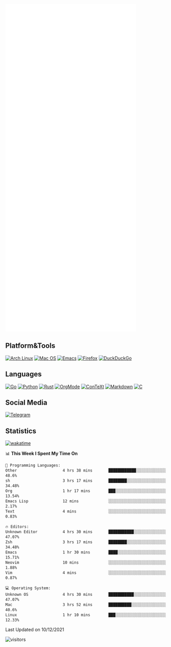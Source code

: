 ![Metrics](https://github.com/SteamedFish/SteamedFish/blob/master/github-metrics.svg)

## Platform&Tools

[![Arch Linux](https://img.shields.io/badge/ArchLinux-1793D1?logo=arch-linux&logoColor=fff&style=flat-square)](https://archlinux.org/)
[![Mac OS](https://img.shields.io/badge/MacOS-000000?style=flat-square&logo=macos&logoColor=F0F0F0)](https://www.apple.com/macos/)
[![Emacs](https://img.shields.io/badge/Emacs-%237F5AB6.svg?&style=flat-square&logo=gnu-emacs&logoColor=white)](https://www.gnu.org/software/emacs/)
[![Firefox](https://img.shields.io/badge/Firefox-FF7139?style=flat-square&logo=Firefox-Browser&logoColor=white)](https://firefox.com/)
[![DuckDuckGo](https://img.shields.io/badge/DuckDuckGo-DE5833?style=flat-square&logo=DuckDuckGo&logoColor=white)](https://duckduckgo.com/)

## Languages

[![Go](https://img.shields.io/badge/Golang-%2300ADD8.svg?style=flat-square&logo=go&logoColor=white)](https://golang.org/)
[![Python](https://img.shields.io/badge/Python-3670A0?style=flat-square&logo=python&logoColor=ffdd54)](https://www.python.org/)
[![Rust](https://img.shields.io/badge/Rust-%23000000.svg?style=flat-square&logo=rust&logoColor=white)](https://www.rust-lang.org/)
[![OrgMode](https://img.shields.io/badge/OrgMode-%23000000.svg?style=flat-square&logo=org&logoColor=white)](https://orgmode.org/)
[![ConTeXt](https://img.shields.io/badge/ConTeXt-%23008080.svg?style=flat-square&logo=latex&logoColor=white)](https://contextgarden.net/)
[![Markdown](https://img.shields.io/badge/MarkDown-%23000000.svg?style=flat-square&logo=markdown&logoColor=white)](https://daringfireball.net/projects/markdown/)
[![C](https://img.shields.io/badge/C-%2300599C.svg?style=flat-square&logo=c&logoColor=white)](https://www.iso.org/standard/74528.html)

## Social Media

[![Telegram](https://img.shields.io/badge/SteamedFish-2CA5E0?style=social&logo=telegram&logoColor=white)](https://t.me/SteamedFish)

## Statistics
[![wakatime](https://wakatime.com/badge/user/168280d6-fcf2-4b4f-ad3a-dc4612f35b38.svg)](https://wakatime.com/@168280d6-fcf2-4b4f-ad3a-dc4612f35b38)

<!--START_SECTION:waka-->
📊 **This Week I Spent My Time On** 

```text
💬 Programming Languages: 
Other                    4 hrs 38 mins       ████████████░░░░░░░░░░░░░   48.6% 
sh                       3 hrs 17 mins       ████████░░░░░░░░░░░░░░░░░   34.48% 
Org                      1 hr 17 mins        ███░░░░░░░░░░░░░░░░░░░░░░   13.54% 
Emacs Lisp               12 mins             ░░░░░░░░░░░░░░░░░░░░░░░░░   2.17% 
Text                     4 mins              ░░░░░░░░░░░░░░░░░░░░░░░░░   0.83%

🔥 Editors: 
Unknown Editor           4 hrs 30 mins       ███████████░░░░░░░░░░░░░░   47.07% 
Zsh                      3 hrs 17 mins       ████████░░░░░░░░░░░░░░░░░   34.48% 
Emacs                    1 hr 30 mins        ████░░░░░░░░░░░░░░░░░░░░░   15.71% 
Neovim                   10 mins             ░░░░░░░░░░░░░░░░░░░░░░░░░   1.88% 
Vim                      4 mins              ░░░░░░░░░░░░░░░░░░░░░░░░░   0.87%

💻 Operating System: 
Unknown OS               4 hrs 30 mins       ███████████░░░░░░░░░░░░░░   47.07% 
Mac                      3 hrs 52 mins       ██████████░░░░░░░░░░░░░░░   40.6% 
Linux                    1 hr 10 mins        ███░░░░░░░░░░░░░░░░░░░░░░   12.33%

```


 Last Updated on 10/12/2021
<!--END_SECTION:waka-->

![visitors](https://visitor-badge.laobi.icu/badge?page_id=SteamedFish.SteamedFish)
